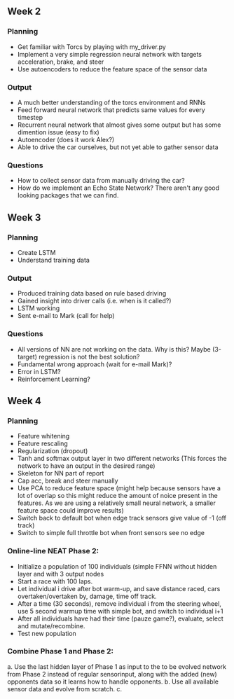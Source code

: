 ## Week 2
### Planning
- Get familiar with Torcs by playing with my_driver.py
- Implement a very simple regression neural network with targets acceleration, brake, and steer 
- Use autoencoders to reduce the feature space of the sensor data

### Output
- A much better understanding of the torcs environment and RNNs
- Feed forward neural network that predicts same values for every timestep
- Recurrent neural network that almost gives some output but has some dimention issue (easy to fix)
- Autoencoder (does it work Alex?)
- Able to drive the car ourselves, but not yet able to gather sensor data

### Questions
- How to collect sensor data from manually driving the car?
- How do we implement an Echo State Network? There aren't any good looking packages that we can find.

## Week 3
### Planning 
- Create LSTM
- Understand training data


### Output
- Produced training data based on rule based driving
- Gained insight into driver calls (i.e. when is it called?)
- LSTM working
- Sent e-mail to Mark (call for help)

### Questions
- All versions of NN are not working on the data. Why is this? Maybe (3-target) regression is not the best solution?
- Fundamental wrong approach (wait for e-mail Mark)?
- Error in LSTM?
- Reinforcement Learning?

## Week 4
### Planning
- Feature whitening
- Feature rescaling
- Regularization (dropout)
- Tanh and softmax output layer in two different networks (This forces the network to have an output in the desired range)
- Skeleton for NN part of report 
- Cap acc, break and steer manually
- Use PCA to reduce feature space (might help because sensors have a lot of overlap so this might reduce the amount of noice present in the features. As we are using a relatively small neural network, a smaller feature space could improve results)
- Switch back to default bot when edge track sensors give value of -1 (off track)
- Switch to simple full throttle bot when front sensors see no edge 

### Online-line NEAT Phase 2:
- Initialize a population of 100 individuals (simple FFNN without hidden layer and with 3 output nodes
- Start a race with 100 laps.
- Let individual i drive after bot warm-up, and save distance raced, cars overtaken/overtaken by, damage, time off track.
- After a time (30 seconds), remove individual i from the steering wheel, use 5 second warmup time with simple bot, and switch to individual i+1
- After all individuals have had their time (pauze game?), evaluate, select and mutate/recombine.
- Test new population

### Combine Phase 1 and Phase 2:
a. Use the last hidden layer of Phase 1 as input to the to be evolved network from Phase 2 instead of regular sensorinput, along with the added (new) opponents data so it learns how to handle opponents.
b.  Use all available sensor data and evolve from scratch.
c.
